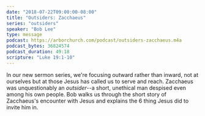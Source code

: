 ```yaml
---
date: "2018-07-22T09:00:00-08:00"
title: "Outsiders: Zacchaeus"
series: "outsiders"
speaker: "Bob Lee"
type: message
podcast: https://arborchurch.com/podcast/outsiders-zacchaeus.m4a
podcast_bytes: 36824574
podcast_duration: 49:18
scripture: "Luke 19:1-10"
---
```


In our new sermon series, we're focusing outward rather than inward, not at ourselves but at those Jesus has called us to serve and reach. Zacchaeus was unquestionably an *outsider*--a short, unethical man despised even among his own people. Bob walks us through the short story of Zacchaeus's encounter with Jesus and explains the 6 thing Jesus did to invite him in.
